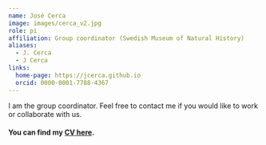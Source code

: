 ```yaml
---
name: José Cerca
image: images/cerca_v2.jpg
role: pi
affiliation: Group coordinator (Swedish Museum of Natural History)
aliases:
  - J. Cerca
  - J Cerca
links:
  home-page: https://jcerca.github.io
  orcid: 0000-0001-7788-4367
---
```


I am the group coordinator. Feel free to contact me if you would like to work or collaborate with us.
<br>
#### You can find my [CV here](https://docs.google.com/document/d/1hed8_m4HZszFTc8yuwT0jYPseQNj68rbrX9qjYWUna8).
